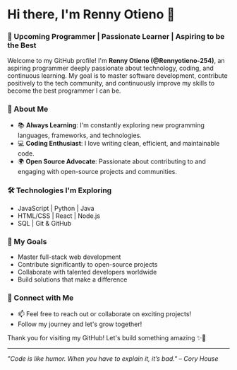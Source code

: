 # Hi there, I'm Renny Otieno 👋

### 🚀 Upcoming Programmer | Passionate Learner | Aspiring to be the Best

Welcome to my GitHub profile! I'm **Renny Otieno (@Rennyotieno-254)**, an aspiring programmer deeply passionate about technology, coding, and continuous learning. My goal is to master software development, contribute positively to the tech community, and continuously improve my skills to become the best programmer I can be.

### 🌟 About Me
- 📚 **Always Learning**: I'm constantly exploring new programming languages, frameworks, and technologies.
- 💻 **Coding Enthusiast**: I love writing clean, efficient, and maintainable code.
- 🌍 **Open Source Advocate**: Passionate about contributing to and engaging with open-source projects and communities.

### 🛠️ Technologies I'm Exploring
- JavaScript | Python | Java
- HTML/CSS | React | Node.js
- SQL | Git & GitHub

### 🎯 My Goals
- Master full-stack web development
- Contribute significantly to open-source projects
- Collaborate with talented developers worldwide
- Build solutions that make a difference

### 🤝 Connect with Me
- 📫 Feel free to reach out or collaborate on exciting projects!
- Follow my journey and let's grow together!

Thank you for visiting my GitHub! Let's build something amazing ✨🚀

---

*"Code is like humor. When you have to explain it, it’s bad." – Cory House*

